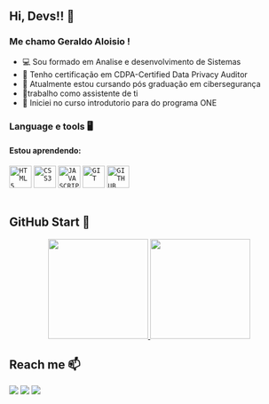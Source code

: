 ## Hi, Devs!! 👋
### Me chamo Geraldo Aloisio !

- 💻 Sou formado em Analise e desenvolvimento de Sistemas
- 🔐 Tenho certificação em CDPA-Certified Data Privacy Auditor
- 🔐 Atualmente estou cursando pós graduação em cibersegurança
- 🔧trabalho como assistente de ti
- 🚀 Iniciei no curso introdutorio para do programa ONE
  
### Language e tools 🖥️ 
#### Estou aprendendo:
<code><img width="40px" src="https://cdn.jsdelivr.net/gh/devicons/devicon/icons/html5/html5-original-wordmark.svg" title = "HTML5"/></code>
<code><img width="40px" src="https://cdn.jsdelivr.net/gh/devicons/devicon/icons/css3/css3-original-wordmark.svg" title = "CSS3"/></code>
<code><img width="40px" src="https://cdn.jsdelivr.net/gh/devicons/devicon/icons/javascript/javascript-original.svg" title = "JAVASCRIPT"/></code>
<code><img width="40px" src="https://cdn.jsdelivr.net/gh/devicons/devicon/icons/git/git-original.svg" title = "GIT"/></code>
<code><img width="40px" src="https://cdn.jsdelivr.net/gh/devicons/devicon/icons/github/github-original.svg" title = "GITHUB"/></code>
</br>
</br>

## GitHub Start 🚀
<p align="center">
<a href="https://github.com/AloisioKell">
  <img height="180em" src="https://github-readme-stats-eight-theta.vercel.app/api?username=AloisioKell&show_icons=true&theme=algolia&include_all_commits=true&count_private=true"/>
  <img height="180em" src="https://github-readme-stats-eight-theta.vercel.app/api/top-langs/?username=AloisioKell&layout=compact&langs_count=8&theme=algolia"/>
</a>
</p>

## Reach me 📫 
<div>
<a href="https://instagram.com/aloisio_kell" target="_blank"><img loading="lazy" src="https://img.shields.io/badge/-Instagram-%23E4405F?style=for-the-badge&logo=instagram&logoColor=white" target="_blank"></a>
<a href = "mailto:aloisiokle2@gmail.com"><img loading="lazy" src="https://img.shields.io/badge/Gmail-D14836?style=for-the-badge&logo=gmail&logoColor=white" target="_blank"></a>
<a href="https://www.linkedin.com/in/geraldo-aloisio" target="_blank"><img loading="lazy" src="https://img.shields.io/badge/-LinkedIn-%230077B5?style=for-the-badge&logo=linkedin&logoColor=white" target="_blank"></a>   
</div>
